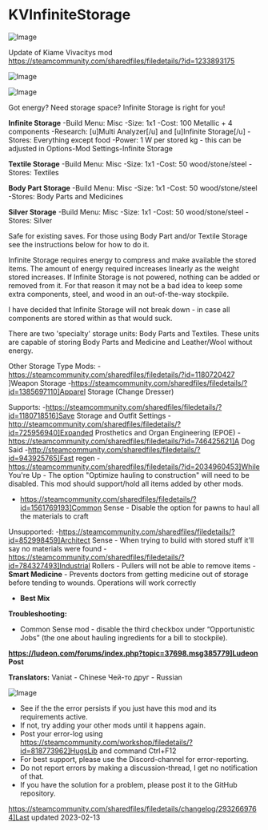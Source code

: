 # KVInfiniteStorage

![Image](https://i.imgur.com/buuPQel.png)

Update of Kiame Vivacitys mod
https://steamcommunity.com/sharedfiles/filedetails/?id=1233893175

![Image](https://i.imgur.com/pufA0kM.png)

	
![Image](https://i.imgur.com/Z4GOv8H.png)

Got energy?
Need storage space?
Infinite Storage is right for you!

**Infinite Storage**
-Build Menu: Misc
-Size: 1x1
-Cost: 100 Metallic + 4 components
-Research: [u]Multi Analyzer[/u] and [u]Infinite Storage[/u]
-Stores: Everything except food
-Power: 1 W per stored kg  -  this can be adjusted in Options-Mod Settings-Infinite Storage

**Textile Storage**
-Build Menu: Misc
-Size: 1x1
-Cost: 50 wood/stone/steel
-Stores: Textiles

**Body Part Storage**
-Build Menu: Misc
-Size: 1x1
-Cost: 50 wood/stone/steel
-Stores: Body Parts and Medicines

**Silver Storage**
-Build Menu: Misc
-Size: 1x1
-Cost: 50 wood/stone/steel
-Stores: Silver

Safe for existing saves. For those using Body Part and/or Textile Storage see the instructions below for how to do it.

Infinite Storage requires energy to compress and make available the stored items. The amount of energy required increases linearly as the weight stored increases. If Infinite Storage is not powered, nothing can be added or removed from it. For that reason it may not be a bad idea to keep some extra components, steel, and wood in an out-of-the-way stockpile.

I have decided that Infinite Storage will not break down - in case all components are stored within as that would suck.

There are two 'specialty' storage units: Body Parts and Textiles. These units are capable of storing Body Parts and Medicine and Leather/Wool without energy.

Other Storage Type Mods:
-https://steamcommunity.com/sharedfiles/filedetails/?id=1180720427 ]Weapon Storage
-https://steamcommunity.com/sharedfiles/filedetails/?id=1385697110]Apparel Storage (Change Dresser)

Supports:
-https://steamcommunity.com/sharedfiles/filedetails/?id=1180718516]Save Storage and Outfit Settings
-http://steamcommunity.com/sharedfiles/filedetails/?id=725956940]Expanded Prosthetics and Organ Engineering (EPOE)
-https://steamcommunity.com/sharedfiles/filedetails/?id=746425621]A Dog Said
-http://steamcommunity.com/sharedfiles/filedetails/?id=943925765]Fast regen
-https://steamcommunity.com/sharedfiles/filedetails/?id=2034960453]While You're Up - The option "Optimize hauling to construction" will need to be disabled.
This mod should support/hold all items added by other mods.
- https://steamcommunity.com/sharedfiles/filedetails/?id=1561769193]Common Sense - Disable the option for pawns to haul all the materials to craft

Unsupported:
-https://steamcommunity.com/sharedfiles/filedetails/?id=852998459]Architect Sense - When trying to build with stored stuff it'll say no materials were found
-https://steamcommunity.com/sharedfiles/filedetails/?id=784327493]Industrial Rollers - Pullers will not be able to remove items
-**Smart Medicine** - Prevents doctors from getting medicine out of storage before tending to wounds. Operations will work correctly
- **Best Mix**

**Troubleshooting:**
- Common Sense mod -  disable the third checkbox under “Opportunistic Jobs” (the one about hauling ingredients for a bill to stockpile).

**https://ludeon.com/forums/index.php?topic=37698.msg385779]Ludeon Post**

**Translators:**
Vaniat - Chinese
Чей-то друг - Russian
	
![Image](https://i.imgur.com/PwoNOj4.png)



-  See if the the error persists if you just have this mod and its requirements active.
-  If not, try adding your other mods until it happens again.
-  Post your error-log using https://steamcommunity.com/workshop/filedetails/?id=818773962]HugsLib and command Ctrl+F12
-  For best support, please use the Discord-channel for error-reporting.
-  Do not report errors by making a discussion-thread, I get no notification of that.
-  If you have the solution for a problem, please post it to the GitHub repository.


https://steamcommunity.com/sharedfiles/filedetails/changelog/2932669764]Last updated 2023-02-13

